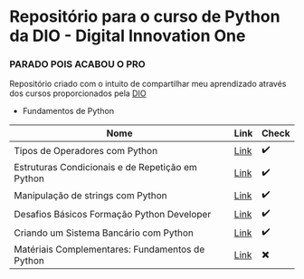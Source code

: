 # Repositório para o curso de Python da DIO - Digital Innovation One

### **PARADO POIS ACABOU O PRO**

Repositório criado com o intuito de compartilhar meu aprendizado através dos cursos proporcionados pela [DIO](https://web.dio.me/home)

- Fundamentos de Python

 Nome | Link | Check 
 ---- | ------ |  ------ 
 Tipos de Operadores com Python | [Link](https://github.com/carlosvinicius-ai/Python-Projetos/tree/master/DIO/Tipos_de_Operadores) | ✔️ 
 Estruturas Condicionais e de Repetição em Python | [Link](https://github.com/carlosvinicius-ai/Python-Projetos/tree/master/DIO/Estruturas_Condicionais) | ✔️
 Manipulação de strings com Python | [Link](https://github.com/carlosvinicius-ai/Python-Projetos/tree/master/DIO/Manipulacao_String) | ✔️
 Desafios Básicos Formação Python Developer | [Link](https://github.com/carlosvinicius-ai/Python-Projetos/tree/master/DIO/Desafio) | ✔️
 Criando um Sistema Bancário com Python | [Link](https://github.com/carlosvinicius-ai/Python-Projetos/blob/master/DIO/Desafio/sistema_bancariov1.py) | ✔️
 Matériais Complementares: Fundamentos de Python | [Link]() | ✖️


